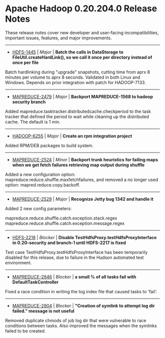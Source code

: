 
<!---
# Licensed to the Apache Software Foundation (ASF) under one
# or more contributor license agreements.  See the NOTICE file
# distributed with this work for additional information
# regarding copyright ownership.  The ASF licenses this file
# to you under the Apache License, Version 2.0 (the
# "License"); you may not use this file except in compliance
# with the License.  You may obtain a copy of the License at
#
#     http://www.apache.org/licenses/LICENSE-2.0
#
# Unless required by applicable law or agreed to in writing, software
# distributed under the License is distributed on an "AS IS" BASIS,
# WITHOUT WARRANTIES OR CONDITIONS OF ANY KIND, either express or implied.
# See the License for the specific language governing permissions and
# limitations under the License.
-->
# Apache Hadoop  0.20.204.0 Release Notes

These release notes cover new developer and user-facing incompatibilities, important issues, features, and major improvements.


---

* [HDFS-1445](https://issues.apache.org/jira/browse/HDFS-1445) | *Major* | **Batch the calls in DataStorage to FileUtil.createHardLink(), so we call it once per directory instead of once per file**

Batch hardlinking during "upgrade" snapshots, cutting time from aprx 8 minutes per volume to aprx 8 seconds.  Validated in both Linux and Windows.  Depends on prior integration with patch for HADOOP-7133.


---

* [MAPREDUCE-2479](https://issues.apache.org/jira/browse/MAPREDUCE-2479) | *Major* | **Backport MAPREDUCE-1568 to hadoop security branch**

Added mapreduce.tasktracker.distributedcache.checkperiod to the task tracker that defined the period to wait while cleaning up the distributed cache.  The default is 1 min.


---

* [HADOOP-6255](https://issues.apache.org/jira/browse/HADOOP-6255) | *Major* | **Create an rpm integration project**

Added RPM/DEB packages to build system.


---

* [MAPREDUCE-2524](https://issues.apache.org/jira/browse/MAPREDUCE-2524) | *Minor* | **Backport trunk heuristics for failing maps when we get fetch failures retrieving map output during shuffle**

Added a new configuration option: mapreduce.reduce.shuffle.maxfetchfailures, and removed a no longer used option: mapred.reduce.copy.backoff.


---

* [MAPREDUCE-2529](https://issues.apache.org/jira/browse/MAPREDUCE-2529) | *Major* | **Recognize Jetty bug 1342 and handle it**

Added 2 new config parameters:

mapreduce.reduce.shuffle.catch.exception.stack.regex
mapreduce.reduce.shuffle.catch.exception.message.regex


---

* [HDFS-2218](https://issues.apache.org/jira/browse/HDFS-2218) | *Blocker* | **Disable TestHdfsProxy.testHdfsProxyInterface in 0.20-security and branch-1 until HDFS-2217 is fixed**

Test case TestHdfsProxy.testHdfsProxyInterface has been temporarily disabled for this release, due to failure in the Hudson automated test environment.


---

* [MAPREDUCE-2846](https://issues.apache.org/jira/browse/MAPREDUCE-2846) | *Blocker* | **a small % of all tasks fail with DefaultTaskController**

Fixed a race condition in writing the log index file that caused tasks to \'fail\'.


---

* [MAPREDUCE-2804](https://issues.apache.org/jira/browse/MAPREDUCE-2804) | *Blocker* | **"Creation of symlink to attempt log dir failed." message is not useful**

Removed duplicate chmods of job log dir that were vulnerable to race conditions between tasks. Also improved the messages when the symlinks failed to be created.




